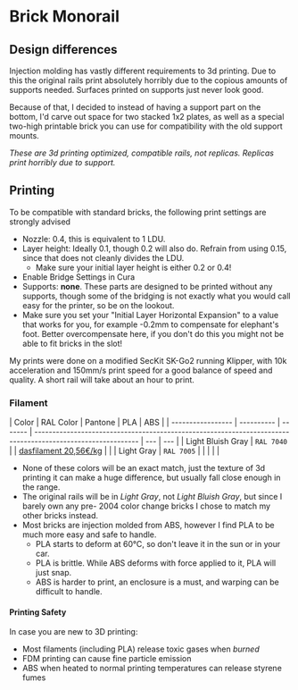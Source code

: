 # Brick Monorail

## Design differences

Injection molding has vastly different requirements to 3d printing.
Due to this the original rails print absolutely horribly due to the copious amounts of supports needed.
Surfaces printed on supports just never look good.

Because of that, I decided to instead of having a support part on the bottom, I'd carve out space for
two stacked 1x2 plates, as well as a special two-high printable brick you can use for compatibility with the
old support mounts.

_These are 3d printing optimized, compatible rails, not replicas. Replicas print horribly due to support._

## Printing

To be compatible with standard bricks, the following print settings are strongly advised

- Nozzle: 0.4, this is equivalent to 1 LDU.
- Layer height: Ideally 0.1, though 0.2 will also do. Refrain from using 0.15, since that does not cleanly divides the LDU.
  - Make sure your initial layer height is either 0.2 or 0.4!
- Enable Bridge Settings in Cura
- Supports: **none**. These parts are designed to be printed without any supports, though some of the bridging is not exactly
  what you would call easy for the printer, so be on the lookout.
- Make sure you set your "Initial Layer Horizontal Expansion" to a value that works for you, for example -0.2mm to
  compensate for elephant's foot. Better overcompensate here, if you don't do this you might not be able to fit
  bricks in the slot!

My prints were done on a modified SecKit SK-Go2 running Klipper, with 10k acceleration and 150mm/s print speed for a good
balance of speed and quality. A short rail will take about an hour to print.

### Filament

| Color             | RAL Color  | Pantone | PLA                                                                                                         | ABS |
| ----------------- | ---------- | ------- | ----------------------------------------------------------------------------------------------------------- | --- | --- |
| Light Bluish Gray | `RAL 7040` |         | [dasfilament 20,56€/kg](https://www.dasfilament.de/filament-spulen/pla-1-75-mm/8/pla-filament-1-75-mm-grau) |     |
| Light Gray        | `RAL 7005` |         |                                                                                                             |     |     |

- None of these colors will be an exact match, just the texture of 3d printing it can make a huge difference, but usually fall close enough in the range.
- The original rails will be in _Light Gray_, not _Light Bluish Gray_, but since I barely own any pre- 2004 color change bricks I chose to match my other bricks instead.
- Most bricks are injection molded from ABS, however I find PLA to be much more easy and safe to handle.
  - PLA starts to deform at 60&deg;C, so don't leave it in the sun or in your car.
  - PLA is brittle. While ABS deforms with force applied to it, PLA will just snap.
  - ABS is harder to print, an enclosure is a must, and warping can be difficult to handle.

#### Printing Safety

In case you are new to 3D printing:

- Most filaments (including PLA) release toxic gases when _burned_
- FDM printing can cause fine particle emission
- ABS when heated to normal printing temperatures can release styrene fumes
